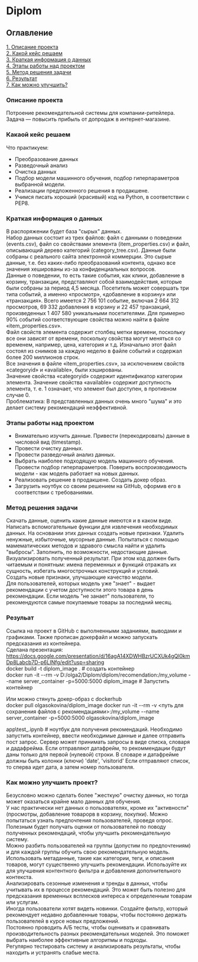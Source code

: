 # Diplom

## Оглавление  
[1. Описание проекта](#описание-проекта)  
[2. Какой кейс решаем](#какаой-кейс-решаем)  
[3. Краткая информация о данных](#краткая-информация-о-данных)  
[4. Этапы работы над проектом](#этапы-работы-над-проектом)  
[5. Метод решения задачи](#метод-решения-задачи)  
[6. Результат](#резульат)  
[7. Как можно улучшить?](#Как-можно-улучшить-проект?)  

### Описание проекта  
Потроение рекомендательной системы для компании-ритейлера. Задача — повысить прибыль от допродаж в интернет-магазине.  


### Какаой кейс решаем  
Что практикуем:  
* Преобразование данных  
* Разведочный анализ  
* Очистка данных  
* Подбор модели машинного обучения, подбор гиперпараметров выбранной модели.  
* Реализации предложенного решения в продакшене.  
* Учимся писать хороший (красивый) код на Python, в соответствии с PEP8.  


### Краткая информация о данных  
В распоряжении будет база "сырых" данных.  
Набор данных состоит из трех файлов: файл с данными о поведении (events.csv), файл со свойствами элемента (item_properties.сsv) и файл, описывающий дерево категорий (category_tree.сsv). Данные были собраны с реального сайта электронной коммерции. Это сырые данные, т.е. без каких-либо преобразований контента, однако все значения хешированы из-за конфиденциальных вопросов.  
Данные о поведении, то есть такие события, как клики, добавление в корзину, транзакции, представляют собой взаимодействия, которые были собраны за период 4,5 месяца. Посетитель может совершать три типа событий, а именно «просмотр», «добавление в корзину» или «транзакция». Всего имеется 2 756 101 событие, включая 2 664 312 просмотров, 69 332 добавления в корзину и 22 457 транзакций, произведенных 1 407 580 уникальными посетителями. Для примерно 90% событий соответствующие свойства можно найти в файле «item_properties.csv».  
Файл свойств элемента содержит столбец метки времени, поскольку все они зависят от времени, поскольку свойства могут меняться со временем, например, цена, категория и т.д. Изначально этот файл состоял из снимков за каждую неделю в файле событий и содержал более 200 миллионов строк.  
Все значения в файле «item_properties.csv», за исключением свойств «categoryid» и «available», были хэшированы.  
Значение свойства «categoryid» содержит идентификатор категории элемента. 
Значение свойства «available» содержит доступность элемента, т. е. 1 означает, что элемент был доступен, в противном случае 0.  
Проблематика: В представленных данных очень много "шума" и это делает систему рекомендаций неэффективной.  


### Этапы работы над проектом   
* Внимательно изучить данные. Привести (перекодировать) данные в числовой вид (timestamp).  
* Провести очистку данных.  
* Провести разведочный анализ данных.  
* Выбрать наиболее подходящую модель машинного обучения. Провести подбор гиперпараметров. Поверить воспроизводимость модели - как модель работает на новых данных.  
* Реализовать решение в продакшене. Создать докер образ.  
* Загрузить ноутбук со своим решением на GitHub, оформив его в соответствии с требованиями.  


### Метод решения задачи  
Скачать данные, оценить какие данные имеются и в каком виде. Написать вспомогательные функции для извлечения необходимых данных. На основании этих данных создать новые признаки. Удалить ненужные, избыточные, мусорные данные. Попытаться с помощью мамематических методов и здравого смысла найти и удалить "выбросы". Заполнить, по возможности, недостающие данные. Визуализировать полученный результат. При этом код должен быть читаемым и понятным: имена переменных и функций отражать их сущность, избегать многострочных конструкций и условий.  
Создать новые признаки, улучшающие качество модели.  
Для пользователей, которых модель уже "знает" - выдает рекомендации с учетом доступности этого товара в день рекомендации. Если модель "не занает" пользователя, то рекомендуются самые покупаемые товары за последний месяц.  


### Резульат  
Ссылка на проект в GitHub с выполненными заданиями, выводами и графиками. Также прописан докерфайл и можно запускать предсказания из контейнера.  
Сделана презентация: https://docs.google.com/presentation/d/16agA14XDWHBzrUCXUk4gQl0kmDp8Labcb7D-p6LINfg/edit?usp=sharing  
docker build -t diplom_image . # создать контейнер  
docker run -it --rm -v D:/olga2/Diplom/diplom/recomendation:/my_volume  --name server_container -p=5000:5000 diplom_image # Запустить контейнер  

Или можно стянуть докер-образ с dockerhub  
docker pull olgasokovina/diplom_image
docker run -it --rm -v <путь для сохранения файлов с  рекомендациями>:/my_volume  --name server_container -p=5000:5000 olgasokovina/diplom_image

app\test_.ipynb  # ноутбук для получения рекомендаций. Необходимо запустить контейнер, ввести необходимые данные и далее отправить пост запрос.
Сервер может принимать запросы в виде списка, словаря и дадафрейма. Если отправляют датафрейм, то рекоммендации будут даны только для первой (нулевой) строки. В словаре и датафрейме должны быть колонки (ключи) 'date', 'visitorid'
Если отправляют список, то сперва идет дата, а затем номер пользователя.

### Как можно улучшить проект?  
Безусловно можно сделать более "жесткую" очистку данных, но тогда может оказаться крайне мало данных для обучения.  
У нас практически нет данных о пользователях, кроме их "активности" (просмотры, добавление товарорв в корзину, покупки). Можно попытаться узнать предпочтения пользователей, проведя опрос. Полезным будет получать оценки от пользователей по поводу полученных рекомендаций, чтобы улучшить рекомендательную систему.  
Можно разбить пользователей на группы (допустим по предпочтениям) и для каждой группы обучить свою рекомендательную модель.  
Использовать метаданные, такие как категории, теги, и описания товаров, могут существенно улучшить рекомендации. Используйте их для улучшения контентного фильтра и добавления дополнительного контекста.  
Анализировать сезонные изменения и тренды в данных, чтобы учитывать их в процессе рекомендаций. Это может быть полезно для предсказания временных всплесков интереса к определенным товарам или услугам.  
Иногда пользователи хотят видеть новинки. Создайте фильтр, который рекомендует недавно добавленные товары, чтобы постоянно держать пользователей в курсе новых предложений.  
Постоянно проводить А/Б тесты, чтобы оценивать и сравнивать производительность разных рекомендательных моделей. Это поможет выбрать наиболее эффективные алгоритмы и подходы.  
Регулярно тестировать систему и анализировать результаты, чтобы находить и устранять слабые места.  
